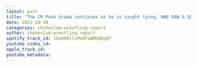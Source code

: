```yaml
---
layout: post
title: "The CM Punk drama continues as he is caught lying, WWE RAW & SD, AEW Dynamite & Rampage review. Plus PWI Women's top 150 list and more!"
date: 2022-10-30
categories: chokeslam-wrestling-report
author: chokeslam-wrestling-report
spotify_track_id: 1GeK0RllcMVDFaWMUdAyQY
youtube_video_id: 
apple_track_id: 
youtube_metadata: 
---
```

